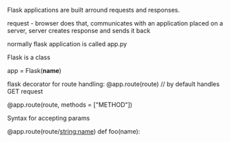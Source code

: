 Flask applications are built arround requests and responses. 

request - browser does that, communicates with an application placed on a server, server creates response and sends it back 

normally flask application is called app.py 

Flask is a class 

app = Flask(__name__)

flask decorator for route handling: 
@app.route(route) // by default handles GET request

@app.route(route, methods = ["METHOD"])

Syntax for accepting params 

@app.route(route/<string:name>)
def foo(name): 